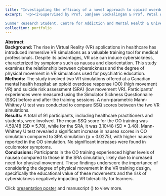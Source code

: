 ```yaml
---
title: "Investigating the efficacy of a novel approach to opioid overdose training using virtual reality"
excerpt: '<p><i>Supervised by Prof. Sanjeev Sockalingam & Prof. Petal Abdool, Summer 2024 </i></p>

Summer Research Student, Centre for Addiction and Mental Health & University of Toronto Institute of Medical Science'
collection: portfolio
---
```


**Abstract**
<br>**Background:** The rise in Virtual Reality (VR) applications in healthcare has introduced immersive VR simulations as a valuable training tool for medical professionals. Despite its advantages, VR use can induce cybersickness, characterized by symptoms such as nausea and disorientation. This study examines the relationship between cybersickness and the degree of physical movement in VR simulations used for psychiatric education.
<br>**Methods:** The study involved two VR simulations offered at a Canadian mental health hospital: an opioid overdose response (OO) (high movement VR) and suicide risk assessment (SRA) (low movement VR). Participants' experiences were measured using the Simulator Sickness Questionnaire (SSQ) before and after the training sessions. A non-parametric Mann-Whitney U test  was conducted to compare SSQ scores between the two VR simulations.
<br>**Results:** A total of 91 participants, including healthcare practitioners and students, were involved. The mean SSQ score for the OO training was 4.59/48 (SD = 5.78), while for the SRA, it was 3.10/48 (SD = 3.48). Mann-Whitney U test revealed a significant increase in nausea scores in OO simulation compared to SRA simulation (p = 0.0275), with higher nausea reported in the OO simulation. No significant increases were found in oculomotor symptoms.
<br>**Conclusions:** Participants in the OO training experienced higher levels of nausea compared to those in the SRA simulation, likely due to increased need for physical movement. These findings underscore the importance of considering the degree of physical movement in the VR training design, specifically the educational value of these movements and the risk of cybersickness negatively impacting VR tolerability for learners. 

Click [presentation poster](https://amanda-ng518.github.io/files/Camh_poster.pdf) and manuscript () to view more.

